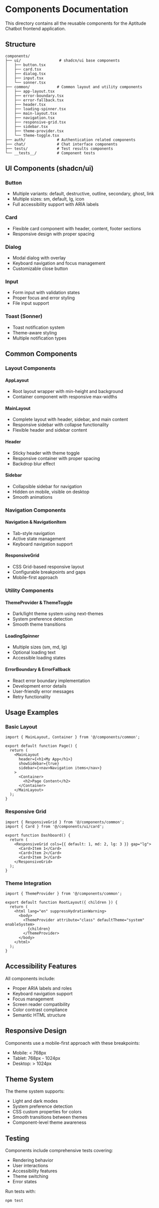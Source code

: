 # Components Documentation

This directory contains all the reusable components for the Aptitude Chatbot frontend application.

## Structure

```
components/
├── ui/                 # shadcn/ui base components
│   ├── button.tsx
│   ├── card.tsx
│   ├── dialog.tsx
│   ├── input.tsx
│   └── sonner.tsx
├── common/            # Common layout and utility components
│   ├── app-layout.tsx
│   ├── error-boundary.tsx
│   ├── error-fallback.tsx
│   ├── header.tsx
│   ├── loading-spinner.tsx
│   ├── main-layout.tsx
│   ├── navigation.tsx
│   ├── responsive-grid.tsx
│   ├── sidebar.tsx
│   ├── theme-provider.tsx
│   └── theme-toggle.tsx
├── auth/              # Authentication related components
├── chat/              # Chat interface components
├── tests/             # Test results components
└── __tests__/         # Component tests
```

## UI Components (shadcn/ui)

### Button

- Multiple variants: default, destructive, outline, secondary, ghost, link
- Multiple sizes: sm, default, lg, icon
- Full accessibility support with ARIA labels

### Card

- Flexible card component with header, content, footer sections
- Responsive design with proper spacing

### Dialog

- Modal dialog with overlay
- Keyboard navigation and focus management
- Customizable close button

### Input

- Form input with validation states
- Proper focus and error styling
- File input support

### Toast (Sonner)

- Toast notification system
- Theme-aware styling
- Multiple notification types

## Common Components

### Layout Components

#### AppLayout

- Root layout wrapper with min-height and background
- Container component with responsive max-widths

#### MainLayout

- Complete layout with header, sidebar, and main content
- Responsive sidebar with collapse functionality
- Flexible header and sidebar content

#### Header

- Sticky header with theme toggle
- Responsive container with proper spacing
- Backdrop blur effect

#### Sidebar

- Collapsible sidebar for navigation
- Hidden on mobile, visible on desktop
- Smooth animations

### Navigation Components

#### Navigation & NavigationItem

- Tab-style navigation
- Active state management
- Keyboard navigation support

#### ResponsiveGrid

- CSS Grid-based responsive layout
- Configurable breakpoints and gaps
- Mobile-first approach

### Utility Components

#### ThemeProvider & ThemeToggle

- Dark/light theme system using next-themes
- System preference detection
- Smooth theme transitions

#### LoadingSpinner

- Multiple sizes (sm, md, lg)
- Optional loading text
- Accessible loading states

#### ErrorBoundary & ErrorFallback

- React error boundary implementation
- Development error details
- User-friendly error messages
- Retry functionality

## Usage Examples

### Basic Layout

```tsx
import { MainLayout, Container } from '@/components/common';

export default function Page() {
  return (
    <MainLayout
      header={<h1>My App</h1>}
      showSidebar={true}
      sidebar={<nav>Navigation items</nav>}
    >
      <Container>
        <h2>Page Content</h2>
      </Container>
    </MainLayout>
  );
}
```

### Responsive Grid

```tsx
import { ResponsiveGrid } from '@/components/common';
import { Card } from '@/components/ui/card';

export function Dashboard() {
  return (
    <ResponsiveGrid cols={{ default: 1, md: 2, lg: 3 }} gap="lg">
      <Card>Item 1</Card>
      <Card>Item 2</Card>
      <Card>Item 3</Card>
    </ResponsiveGrid>
  );
}
```

### Theme Integration

```tsx
import { ThemeProvider } from '@/components/common';

export default function RootLayout({ children }) {
  return (
    <html lang="en" suppressHydrationWarning>
      <body>
        <ThemeProvider attribute="class" defaultTheme="system" enableSystem>
          {children}
        </ThemeProvider>
      </body>
    </html>
  );
}
```

## Accessibility Features

All components include:

- Proper ARIA labels and roles
- Keyboard navigation support
- Focus management
- Screen reader compatibility
- Color contrast compliance
- Semantic HTML structure

## Responsive Design

Components use a mobile-first approach with these breakpoints:

- Mobile: < 768px
- Tablet: 768px - 1024px
- Desktop: > 1024px

## Theme System

The theme system supports:

- Light and dark modes
- System preference detection
- CSS custom properties for colors
- Smooth transitions between themes
- Component-level theme awareness

## Testing

Components include comprehensive tests covering:

- Rendering behavior
- User interactions
- Accessibility features
- Theme switching
- Error states

Run tests with:

```bash
npm test
```
